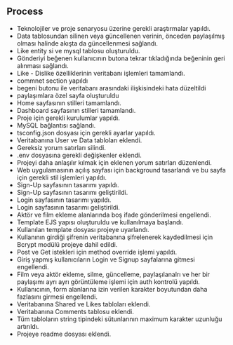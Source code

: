 ## Process

  - Teknolojiler ve proje senaryosu üzerine gerekli araştırmalar yapıldı.
  - Data tablosundan silinen veya güncellenen verinin, önceden paylaşılmış olması halinde akışta da güncellenmesi sağlandı.
  - Like entity si ve mysql tablosu oluşturuldu.
  - Gönderiyi beğenen kullanıcının butona tekrar tıkladığında beğeninin geri alınması sağlandı.
  - Like - Dislike özelliklerinin veritabanı işlemleri tamamlandı.
  - commnet section yapıldı
  - begeni butonu ile veritabanı arasındaki ilişkisindeki hata düzeltildi
  - paylaşımlara özel sayfa oluşturuldu
  - Home sayfasının stilleri tamamlandı.
  - Dashboard sayfasının stilleri tamamlandı.
  - Proje için gerekli kurulumlar yapıldı.
  - MySQL bağlantısı sağlandı.
  - tsconfig.json dosyası için gerekli ayarlar yapıldı.
  - Veritabanına User ve Data tabloları eklendi.
  - Gereksiz yorum satırları silindi.
  - .env dosyasına gerekli değişkenler eklendi.
  - Projeyi daha anlaşılır kılmak için eklenen yorum satırları düzenlendi.
  - Web uygulamasının açılış sayfası için background tasarlandı ve bu sayfa için gerekli stil işlemleri yapıldı.
  - Sign-Up sayfasının tasarımı yapıldı.
  - Sign-Up sayfasının tasarımı geliştirildi.
  - Login sayfasının tasarımı yapıldı.
  - Login sayfasının tasarımı geliştirildi.
  - Aktör ve film ekleme alanlarında boş ifade gönderilmesi engellendi.
  - Template EJS yapısı oluşturuldu ve kullanılmaya başlandı.
  - Kullanılan template dosyası projeye uyarlandı.
  - Kullanının girdiği şifrenin veritabanına şifrelenerek kaydedilmesi için Bcrypt modülü projeye dahil edildi.
  - Post ve Get istekleri için method override işlemi yapıldı.
  - Giriş yapmış kullanıcıların Login ve Signup sayfalarına gitmesi engellendi.
  - Film veya aktör ekleme, silme, güncelleme, paylaşılanalrı ve her bir paylaşımı ayrı ayrı görüntüleme işlemi için auth kontrolü yapıldı.
  - Kullanıcının, form alanlarına izin verilen karakter boyutundan daha fazlasını girmesi engellendi.
  - Veritabanına Shared ve Likes tabloları eklendi.
  - Veritabanına Comments tablosu eklendi.
  - Tüm tabloların string tipindeki sütunlarının maximum karakter uzunluğu artırıldı.
  - Projeye readme dosyası eklendi.
 